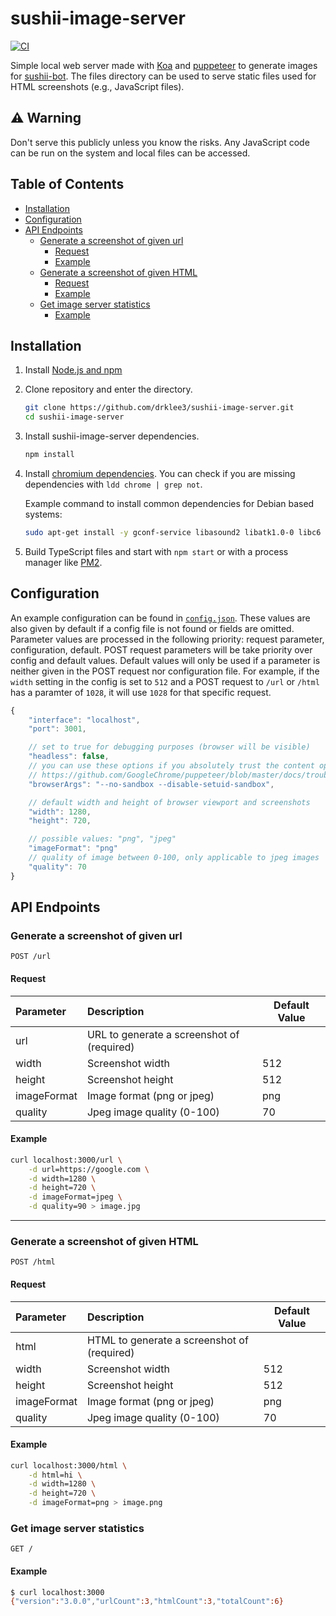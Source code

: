# sushii-image-server <!-- omit in toc -->

[![CI](https://github.com/sushiibot/sushii-image-server/workflows/CI/badge.svg)](https://github.com/sushiibot/sushii-image-server/actions?query=workflow%3ACI)

Simple local web server made with [Koa](https://github.com/koajs/koa) and
[puppeteer](https://github.com/GoogleChrome/puppeteer) to generate images for
[sushii-bot](https://github.com/drklee3/sushii-bot). The files directory can be
used to serve static files used for HTML screenshots (e.g., JavaScript files).

## ⚠ Warning <!-- omit in toc -->

Don't serve this publicly unless you know the risks. Any JavaScript code can be
run on the system and local files can be accessed.

## Table of Contents <!-- omit in toc -->

- [Installation](#installation)
- [Configuration](#configuration)
- [API Endpoints](#api-endpoints)
  - [Generate a screenshot of given url](#generate-a-screenshot-of-given-url)
    - [Request](#request)
    - [Example](#example)
  - [Generate a screenshot of given HTML](#generate-a-screenshot-of-given-html)
    - [Request](#request-1)
    - [Example](#example-1)
  - [Get image server statistics](#get-image-server-statistics)
    - [Example](#example-2)

## Installation

1. Install [Node.js and npm](https://nodejs.org/en/download/package-manager/)

2. Clone repository and enter the directory.

    ```bash
    git clone https://github.com/drklee3/sushii-image-server.git
    cd sushii-image-server
    ```

3. Install sushii-image-server dependencies.

    ```bash
    npm install
    ```

4. Install [chromium dependencies](https://github.com/GoogleChrome/puppeteer/blob/master/docs/troubleshooting.md#chrome-headless-doesnt-launch). You can check if you are missing dependencies with `ldd chrome | grep not`.

    Example command to install common dependencies for Debian based systems:

    ```bash
    sudo apt-get install -y gconf-service libasound2 libatk1.0-0 libc6 libcairo2 libcups2 libdbus-1-3 libexpat1 libfontconfig1 libgcc1 libgconf-2-4 libgdk-pixbuf2.0-0 libglib2.0-0 libgtk-3-0 libnspr4 libpango-1.0-0 libpangocairo-1.0-0 libstdc++6 libx11-6 libx11-xcb1 libxcb1 libxcomposite1 libxcursor1 libxdamage1 libxext6 libxfixes3 libxi6 libxrandr2 libxrender1 libxss1 libxtst6 ca-certificates fonts-liberation libappindicator1 libnss3 lsb-release xdg-utils wget
    ```

5. Build TypeScript files and start with `npm start` or with a process manager
   like [PM2](https://github.com/Unitech/pm2).

## Configuration

An example configuration can be found in [`config.json`](./config.json). These
values are also given by default if a config file is not found or fields are
omitted.
Parameter values are processed in the following priority: request parameter,
configuration, default. POST request parameters will be take priority over
config and default values. Default values will only be used if a parameter is
neither given in the POST request nor configuration file. For example, if the
`width` setting in the config is set to `512` and a POST request to `/url` or
`/html` has a paramter of `1028`, it will use `1028` for that specific request.

```javascript
{
    "interface": "localhost",
    "port": 3001,

    // set to true for debugging purposes (browser will be visible)
    "headless": false,
    // you can use these options if you absolutely trust the content opened
    // https://github.com/GoogleChrome/puppeteer/blob/master/docs/troubleshooting.md#setting-up-chrome-linux-sandbox
    "browserArgs": "--no-sandbox --disable-setuid-sandbox",

    // default width and height of browser viewport and screenshots
    "width": 1280,
    "height": 720,

    // possible values: "png", "jpeg"
    "imageFormat": "png"
    // quality of image between 0-100, only applicable to jpeg images
    "quality": 70
}
```

## API Endpoints

### Generate a screenshot of given url

```text
POST /url
```

#### Request

| Parameter   | Description                                | Default Value |
| :---------- | :----------------------------------------- | ------------- |
| url         | URL to generate a screenshot of (required) |               |
| width       | Screenshot width                           | 512           |
| height      | Screenshot height                          | 512           |
| imageFormat | Image format (png or jpeg)                 | png           |
| quality     | Jpeg image quality (0-100)                 | 70            |

#### Example

```bash
curl localhost:3000/url \
    -d url=https://google.com \
    -d width=1280 \
    -d height=720 \
    -d imageFormat=jpeg \
    -d quality=90 > image.jpg
```

---

### Generate a screenshot of given HTML

```text
POST /html
```

#### Request

| Parameter   | Description                                 | Default Value |
| :---------- | :------------------------------------------ | ------------- |
| html        | HTML to generate a screenshot of (required) |               |
| width       | Screenshot width                            | 512           |
| height      | Screenshot height                           | 512           |
| imageFormat | Image format (png or jpeg)                  | png           |
| quality     | Jpeg image quality (0-100)                  | 70            |

#### Example

```bash
curl localhost:3000/html \
    -d html=hi \
    -d width=1280 \
    -d height=720 \
    -d imageFormat=png > image.png
```

### Get image server statistics

```text
GET /
```

#### Example

```bash
$ curl localhost:3000
{"version":"3.0.0","urlCount":3,"htmlCount":3,"totalCount":6}
```

